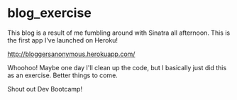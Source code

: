 blog_exercise
=============

This blog is a result of me fumbling around with Sinatra all afternoon. This is the first app I've launched on Heroku! 

http://bloggersanonymous.herokuapp.com/

Whoohoo! Maybe one day I'll clean up the code, but I basically just did this as an exercise. Better things to come. 

Shout out Dev Bootcamp!
